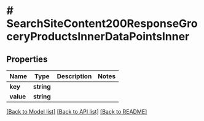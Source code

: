 # # SearchSiteContent200ResponseGroceryProductsInnerDataPointsInner

## Properties

Name | Type | Description | Notes
------------ | ------------- | ------------- | -------------
**key** | **string** |  |
**value** | **string** |  |

[[Back to Model list]](../../README.md#models) [[Back to API list]](../../README.md#endpoints) [[Back to README]](../../README.md)
